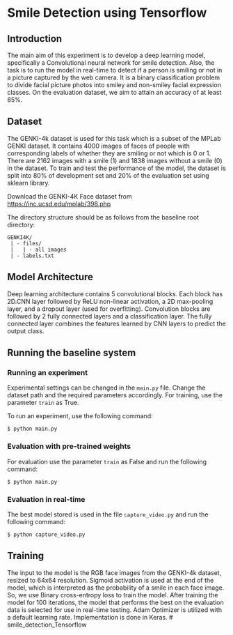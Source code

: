 # Smile Detection using Tensorflow

## Introduction
 The main aim of this experiment is to develop a deep learning model, specifically a 
Convolutional neural network for smile detection. Also, the task is to run the model in real-time 
to detect if a person is smiling or not in a picture captured by the web camera. It is a binary 
classification problem to divide facial picture photos into smiley and non-smiley facial expression 
classes. On the evaluation dataset, we aim to attain an accuracy of at least 85%. 

## Dataset
 The GENKI-4k dataset is used for this task which is a subset of the MPLab GENKI 
dataset. It contains 4000 images of faces of people with corresponding labels of whether they 
are smiling or not which is 0 or 1. There are 2162 images with a smile (1) and 1838 images 
without a smile (0) in the dataset. 
 To train and test the performance of the model, the dataset is split into 80% 
of development set and 20% of the evaluation set using sklearn library.

Download the GENKI-4K Face dataset from https://inc.ucsd.edu/mplab/398.php

The directory structure should be as follows from the baseline root directory:

    GENKI4K/
     | - files/
     |   | - all images
     | - labels.txt


## Model Architecture
 Deep learning architecture contains 5 convolutional blocks. Each block has 2D.CNN 
layer followed by ReLU non-linear activation, a 2D max-pooling layer, and a dropout layer (used for 
overfitting). Convolution blocks are followed by 2 fully connected layers and a classification layer.
The fully connected layer combines the features learned by CNN layers to predict the output class.


## Running the baseline system

### Running an experiment

Experimental settings can be changed in the `main.py` file. 
Change the dataset path and the required parameters accordingly.
For training, use the parameter `train` as True.

To run an experiment, use the following command:

````shell script
$ python main.py
````

### Evaluation with pre-trained weights

For evaluation use the parameter `train` as False and run the following command:

````shell script
$ python main.py 
````

### Evaluation in real-time

The best model stored is used in the file `capture_video.py` and run the following command:

````shell script
$ python capture_video.py 
````

## Training
 The input to the model is the RGB face images from the GENKI-4k dataset, resized 
to 64x64 resolution. Sigmoid activation is used at the end of the model, which is interpreted
as the probability of a smile in each face image. So, we use Binary cross-entropy loss to train 
the model. After training the model for 100 iterations, the model that performs the 
best on the evaluation data is selected for use in real-time testing. Adam Optimizer is utilized with 
a default learning rate. Implementation is done in Keras. # smile_detection_Tensorflow
